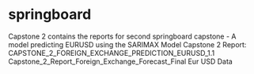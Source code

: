 # springboard

Capstone 2 contains the reports for second springboard capstone  - A model predicting EURUSD using the SARIMAX Model
Capstone 2 Report:  
CAPSTONE_2_FOREIGN_EXCHANGE_PREDICTION_EURUSD_1.1
Capstone_2_Report_Foreign_Exchange_Forecast_Final
Eur USD Data

